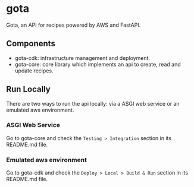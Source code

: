 # gota

Gota, an API for recipes powered by AWS and FastAPI.

## Components

-   gota-cdk: infrastructure management and deployment.
-   gota-core: core library which implements an api to create, read and update recipes.

## Run Locally

There are two ways to run the api locally: via a ASGI web service or an emulated aws environment.

### ASGI Web Service

Go to gota-core and check the `Testing > Integration` section in its README.md file.

### Emulated aws environment

Go to gota-cdk and check the `Deploy > Local > Build & Run` section in its README.md file.
